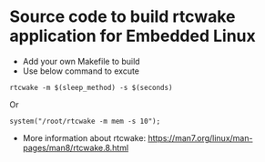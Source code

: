 # Source code to build rtcwake application for Embedded Linux
- Add your own Makefile to build
- Use below command to excute
```
rtcwake -m $(sleep_method) -s $(seconds)
```
Or
```
system("/root/rtcwake -m mem -s 10");
```
- More information about rtcwake: https://man7.org/linux/man-pages/man8/rtcwake.8.html
